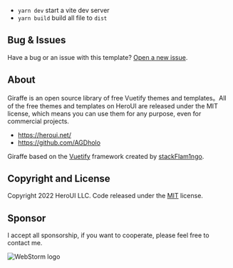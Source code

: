 

- `yarn dev` start a vite dev server
- `yarn build` build all file to `dist`

## Bug & Issues

Have a bug or an issue with this template? [Open a new issue](https://github.com/AGDholo/giraffe/issues).

## About

Giraffe is an open source library of free Vuetify themes and templates。All of the free themes and templates on HeroUI
are released under the MIT license, which means you can use them for any purpose, even for commercial projects.

- <https://heroui.net/>
- <https://github.com/AGDholo>

Giraffe based on the [Vuetify](https://vuetifyjs.com/) framework created
by [stackFlam1ngo](https://twitter.com/stackFlam1ngo).

## Copyright and License

Copyright 2022 HeroUI LLC. Code released under the [MIT](https://github.com/AGDholo/giraffe/blob/master/LICENSE)
license.

## Sponsor

I accept all sponsorship, if you want to cooperate, please feel free to contact me.

![WebStorm logo](https://resources.jetbrains.com/storage/products/company/brand/logos/WebStorm.png)


